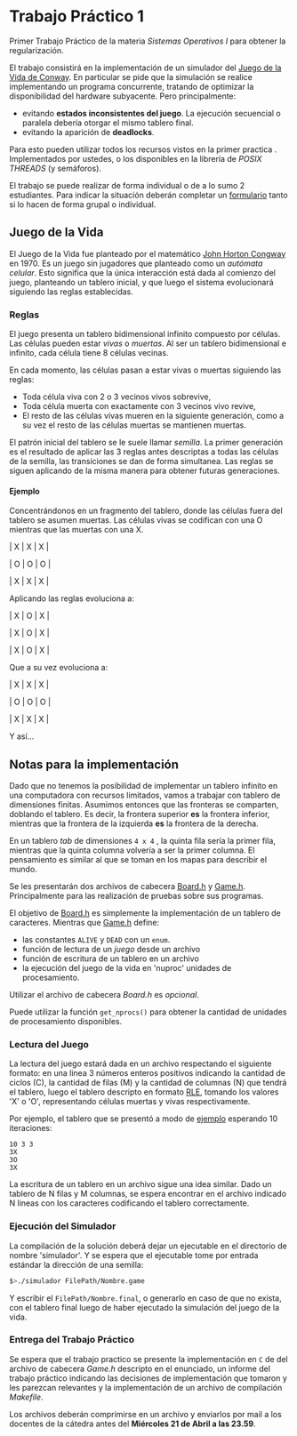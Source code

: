 # Trabajo Práctico 1

Primer Trabajo Práctico de la materia *Sistemas Operativos I* para obtener la
regularización.

El trabajo consistirá en la implementación de un simulador del [Juego de la Vida
de Conway](https://es.wikipedia.org/wiki/Juego_de_la_vida). En particular se
pide que la simulación se realice implementando un programa concurrente,
tratando de optimizar la disponibilidad del hardware subyacente.
Pero principalmente:

+ evitando **estados inconsistentes del juego**. La ejecución secuencial o
  paralela debería otorgar el mismo tablero final.
+ evitando la aparición de **deadlocks**.

Para esto pueden utilizar todos los recursos vistos en la primer practica .
Implementados por ustedes, o los disponibles en la librería de *POSIX THREADS*
(y semáforos).

El trabajo se puede realizar de forma individual o de a lo sumo 2 estudiantes.
Para indicar la situación deberán completar un
[formulario](https://forms.gle/TvfeSuHqr6Y53cfW9) tanto si lo hacen de forma
grupal o individual.

## Juego de la Vida

El Juego de la Vida fue planteado por el matemático [John Horton
Congway](https://en.wikipedia.org/wiki/John_Horton_Conway) en 1970. Es un juego
sin jugadores que planteado como un *autómata celular*. Esto significa que la
única interacción está dada al comienzo del juego, planteando un tablero
inicial, y que luego el sistema evolucionará siguiendo las reglas establecidas.

### Reglas

El juego presenta un tablero bidimensional infinito compuesto por células. Las
células pueden estar *vivas* o *muertas*. Al ser un tablero bidimensional e
infinito, cada célula tiene 8 células vecinas.

En cada momento, las células pasan a estar vivas o muertas siguiendo las reglas:

+ Toda célula viva con 2 o 3 vecinos vivos sobrevive,
+ Toda célula muerta con exactamente con 3 vecinos vivo revive,
+ El resto de las células vivas mueren en la siguiente generación, como a su vez
  el resto de las células muertas se mantienen muertas.
  
El patrón inicial del tablero se le suele llamar *semilla*. La primer generación
es el resultado de aplicar las 3 reglas antes descriptas a todas las células de
la semilla, las transiciones se dan de forma simultanea. Las reglas se siguen
aplicando de la misma manera para obtener futuras generaciones.

#### Ejemplo

Concentrándonos en un fragmento del tablero, donde las células fuera del tablero
se asumen muertas. Las células vivas se codifican con una O mientras que las
muertas con una X.

| X | X | X |

| O | O | O |

| X | X | X |

Aplicando las reglas evoluciona a:

| X | O | X |

| X | O | X |

| X | O | X |

Que a su vez evoluciona a:

| X | X | X |

| O | O | O |

| X | X | X |

Y así...

## Notas para la implementación

Dado que no tenemos la posibilidad de implementar un tablero infinito en una
computadora con recursos limitados, vamos a trabajar con tablero de dimensiones finitas.
Asumimos entonces que las fronteras se comparten, doblando el tablero.
Es decir, la frontera superior **es** la frontera inferior, mientras que la
frontera de la izquierda **es** la frontera de la derecha.

En un tablero *tab* de dimensiones `4 x 4` , la quinta fila sería la primer
fila, mientras que la quinta columna volvería a ser la primer columna. El
pensamiento es similar al que se toman en los mapas para describir el mundo.

Se les presentarán dos archivos de cabecera [Board.h](./Board.h) y
[Game.h](./Game.h). Principalmente para las realización de pruebas sobre
sus programas.

El objetivo de [Board.h](./Board.h) es simplemente la implementación de un
tablero de caracteres. Mientras que [Game.h](./Game.h) define:

+ las constantes `ALIVE` y `DEAD` con un `enum`.
+ función de lectura de un *juego* desde un archivo
+ función de escritura de un tablero en un archivo
+ la ejecución del juego de la vida en 'nuproc' unidades de procesamiento.

Utilizar el archivo de cabecera *Board.h* es *opcional*.

Puede utilizar la función `get_nprocs()` para obtener la cantidad de unidades de
procesamiento disponibles.

### Lectura del Juego

La lectura del juego estará dada en un archivo respectando el siguiente formato:
en una linea 3 números enteros positivos indicando la cantidad de ciclos (C), la
cantidad de filas (M) y la cantidad de columnas (N) que tendrá el tablero, luego
el tablero descripto en formato
[RLE](https://es.wikipedia.org/wiki/Run-length_encoding), tomando los valores
'X' o 'O', representando células muertas y vivas respectivamente.

Por ejemplo, el tablero que se presentó a modo de [ejemplo](./Ejemplo.game)
esperando 10 iteraciones:

```
10 3 3
3X
3O
3X
```

La escritura de un tablero en un archivo sigue una idea similar. Dado un tablero
de N filas y M columnas, se espera encontrar en el archivo indicado N lineas con
los caracteres codificando el tablero correctamente.

### Ejecución del Simulador

La compilación de la solución deberá dejar un ejecutable en el directorio de
nombre 'simulador'. Y se espera que el ejecutable tome por entrada estándar la
dirección de una semilla:

```Bash
$>./simulador FilePath/Nombre.game
```

Y escribir el `FilePath/Nombre.final`, o generarlo en caso de que no exista, con
el tablero final luego de haber ejecutado la simulación del juego de la vida.

### Entrega del Trabajo Práctico

Se espera que el trabajo practico se presente la implementación en `C` de del
archivo de cabecera *Game.h* descripto en el enunciado, un informe del trabajo
práctico indicando las decisiones de implementación que tomaron y les parezcan
relevantes y la implementación de un archivo de compilación *Makefile*.

Los archivos deberán comprimirse en un archivo y enviarlos por mail a los
docentes de la cátedra antes del **Miércoles 21 de Abril a las 23.59**.
